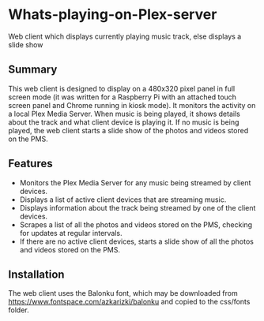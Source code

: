 # Whats-playing-on-Plex-server
Web client which displays currently playing music track, else displays a slide show

## Summary
This web client is designed to display on a 480x320 pixel panel in full screen mode (it was written for a Raspberry Pi with an attached touch screen panel and Chrome running in kiosk mode). It monitors the activity on a local Plex Media Server. When music is being played, it shows details about the track and what client device is playing it. If no music is being played, the web client starts a slide show of the photos and videos stored on the PMS.

## Features
* Monitors the Plex Media Server for any music being streamed by client devices.
* Displays a list of active client devices that are streaming music.
* Displays information about the track being streamed by one of the client devices.
* Scrapes a list of all the photos and videos stored on the PMS, checking for updates at regular intervals.
* If there are no active client devices, starts a slide show of all the photos and videos stored on the PMS.

## Installation
The web client uses the Balonku font, which may be downloaded from https://www.fontspace.com/azkarizki/balonku and copied to the css/fonts folder.

